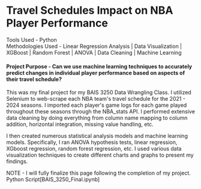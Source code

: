 # Travel Schedules Impact on NBA Player Performance

Tools Used - Python <br />
Methodologies Used - Linear Regression Analysis \| Data Visualization \| XGBoost \| Random Forest \| ANOVA \| Data Cleaning \| Machine Learning

#### Project Purpose - Can we use machine learning techniques to accurately predict changes in individual player performance based on aspects of their travel schedule?

This was my final project for my BAIS 3250 Data Wrangling Class. I utilized Selenium to web-scrape each NBA team's travel schedule for the 2021 - 2024 seasons. I imported each player's game logs for each game played throughout these seasons through the NBA_stats API. I performed extensive data cleaning by doing everything from column name mapping to column addition, horizontal integration, missing value handling, etc. 

I then created numerous statistical analysis models and machine learning models. Specifically, I ran ANOVA hypothesis tests, linear regression, XGboost regression, random forest regression, etc. I used various data visualization techniques to create different charts and graphs to present my findings.



NOTE - I will fully finalize this page following the completion of my project. 
Python Script[BAIS_3250_Final.ipynb]
